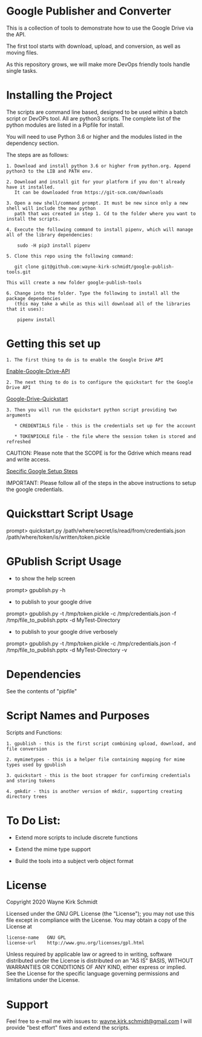
Google Publisher and Converter
==============================

This is a collection of tools to demonstrate how to use the Google Drive via the API.

The first tool starts with download, upload, and conversion, as well as moving files.

As this repository grows, we will make more DevOps friendly tools handle single tasks.

Installing the Project
======================

The scripts are command line based, designed to be used within a batch script or DevOPs tool.
All are python3 scripts. The complete list of the python modules are listed in a Pipfile for install.

You will need to use Python 3.6 or higher and the modules listed in the dependency section.  

The steps are as follows: 

    1. Download and install python 3.6 or higher from python.org. Append python3 to the LIB and PATH env.

    2. Download and install git for your platform if you don't already have it installed.
       It can be downloaded from https://git-scm.com/downloads
    
    3. Open a new shell/command prompt. It must be new since only a new shell will include the new python 
       path that was created in step 1. Cd to the folder where you want to install the scripts.
    
    4. Execute the following command to install pipenv, which will manage all of the library dependencies:
    
        sudo -H pip3 install pipenv 
 
    5. Clone this repo using the following command:
    
       git clone git@github.com:wayne-kirk-schmidt/google-publish-tools.git

    This will create a new folder google-publish-tools
    
    6. Change into the folder. Type the following to install all the package dependencies 
       (this may take a while as this will download all of the libraries that it uses):

        pipenv install

Getting this set up
===================

    1. The first thing to do is to enable the Google Drive API

[Enable-Google-Drive-API](https://developers.google.com/drive/api/v3/enable-drive-api)


    2. The next thing to do is to configure the quickstart for the Google Drive API

[Google-Drive-Quickstart](https://developers.google.com/drive/api/v3/quickstart/python)

    3. Then you will run the quickstart python script providing two arguments

       * CREDENTIALS file - this is the credentials set up for the account

       * TOKENPICKLE file - the file where the session token is stored and refreshed

CAUTION: Please note that the SCOPE is for the Gdrive which means read and write access.

[Specific Google Setup Steps](https://github.com/wks-sumo-logic/gpublish/blob/master/doc/GSETUP.md)

IMPORTANT: Please follow all of the steps in the above instructions to setup the google credentials.

Quicksttart Script Usage
========================

prompt> quickstart.py /path/where/secret/is/read/from/credentials.json /path/where/token/is/written/token.pickle

GPublish Script Usage
========================

* to show the help screen

prompt> gpublish.py -h

* to publish to your google drive

prompt> gpublish.py -t /tmp/token.pickle -c /tmp/credentials.json -f /tmp/file_to_publish.pptx -d MyTest-Directory

* to publish to your google drive verbosely

prompt> gpublish.py -t /tmp/token.pickle -c /tmp/credentials.json -f /tmp/file_to_publish.pptx -d MyTest-Directory -v

Dependencies
============

See the contents of "pipfile"

Script Names and Purposes
=========================

Scripts and Functions:

    1. gpublish - this is the first script combining upload, download, and file conversion

    2. mymimetypes - this is a helper file containing mapping for mime types used by gpublish

    3. quickstart - this is the boot strapper for confirming credentials and storing tokens
	
    4. gmkdir - this is another version of mkdir, supporting creating directory trees


To Do List:
===========

* Extend more scripts to include discrete functions

* Extend the mime type support

* Build the tools into a subject verb object format

License
=======

Copyright 2020 Wayne Kirk Schmidt

Licensed under the GNU GPL License (the "License");
you may not use this file except in compliance with the License.
You may obtain a copy of the License at

    license-name   GNU GPL
    license-url    http://www.gnu.org/licenses/gpl.html

Unless required by applicable law or agreed to in writing, software
distributed under the License is distributed on an "AS IS" BASIS,
WITHOUT WARRANTIES OR CONDITIONS OF ANY KIND, either express or implied.
See the License for the specific language governing permissions and
limitations under the License.

Support
=======

Feel free to e-mail me with issues to: wayne.kirk.schmidt@gmail.com
I will provide "best effort" fixes and extend the scripts.
